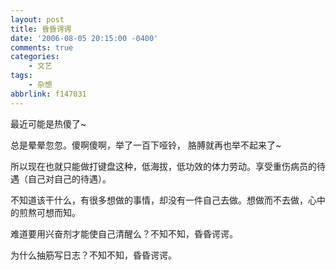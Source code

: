 ```yaml
---
layout: post
title: 昏昏谔谔
date: '2006-08-05 20:15:00 -0400'
comments: true
categories:
	- 文艺
tags:
	- 杂想
abbrlink: f147031
---
```


最近可能是热傻了~

总是晕晕忽忽。傻啊傻啊，举了一百下哑铃， 胳膊就再也举不起来了~

所以现在也就只能做打键盘这种，低海拔，低功效的体力劳动。享受重伤病员的待遇（自己对自己的待遇）。

不知道该干什么，有很多想做的事情，却没有一件自己去做。想做而不去做，心中的煎熬可想而知。

难道要用兴奋剂才能使自己清醒么？不知不知，昏昏谔谔。

为什么抽筋写日志？不知不知，昏昏谔谔。
